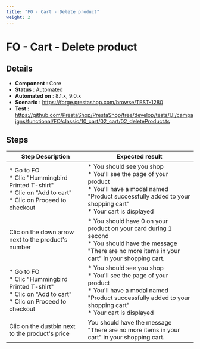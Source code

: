 ```yaml
---
title: "FO - Cart - Delete product"
weight: 2
---
```


# FO - Cart - Delete product
## Details
* **Component** : Core
* **Status** : Automated
* **Automated on** : 8.1.x, 9.0.x
* **Scenario** : https://forge.prestashop.com/browse/TEST-1280
* **Test** : https://github.com/PrestaShop/PrestaShop/tree/develop/tests/UI/campaigns/functional/FO/classic/10_cart/02_cart/02_deleteProduct.ts

## Steps
| Step Description | Expected result |
| ----- | ----- |
| * Go to FO <br> * Clic "Hummingbird Printed T-shirt"<br> * Clic on "Add to cart"<br> * Clic on Proceed to checkout | * You should see you shop<br> * You'll see the page of your product<br> * You'll have a modal named "Product successfully added to your shopping cart"<br> * Your cart is displayed |
| Clic on the down arrow next to the product's number | * You should have 0 on your product on your card during 1 second <br> * You should have the message "There are no more items in your cart" in your shopping cart. |
| * Go to FO <br> * Clic "Hummingbird Printed T-shirt"<br> * Clic on "Add to cart"<br> * Clic on Proceed to checkout | * You should see you shop<br> * You'll see the page of your product<br> * You'll have a modal named "Product successfully added to your shopping cart"<br> * Your cart is displayed |
| Clic on the dustbin next to the product's price | You should have the message "There are no more items in your cart" in your shopping cart. |
